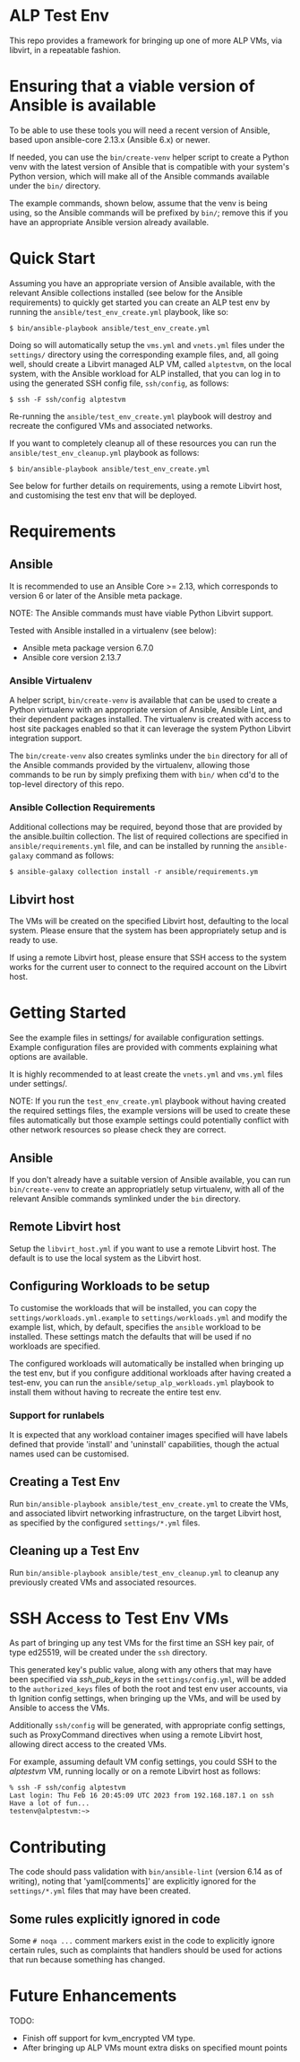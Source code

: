 # ALP Test Env

This repo provides a framework for bringing up one of more ALP VMs, via
libvirt, in a repeatable fashion.


# Ensuring that a viable version of Ansible is available

To be able to use these tools you will need a recent version of
Ansible, based upon ansible-core 2.13.x (Ansible 6.x) or newer.

If needed, you can use the `bin/create-venv` helper script to create
a Python venv with the latest version of Ansible that is compatible
with your system's Python version, which will make all of the Ansible
commands available under the `bin/` directory.

The example commands, shown below, assume that the venv is being using,
so the Ansible commands will be prefixed by `bin/`; remove this if you
have an appropriate Ansible version already available.


# Quick Start

Assuming you have an appropriate version of Ansible available, with
the relevant Ansible collections installed (see below for the Ansible
requirements) to quickly get started you can create an ALP test env
by running the `ansible/test_env_create.yml` playbook, like so:

```shell
$ bin/ansible-playbook ansible/test_env_create.yml
```

Doing so will automatically setup the `vms.yml` and `vnets.yml` files
under the `settings/` directory using the corresponding example files,
and, all going well, should create a Libvirt managed ALP VM, called
`alptestvm`, on the local system, with the Ansible workload for ALP
installed, that you can log in to using the generated SSH config file,
`ssh/config`, as follows:

```shell
$ ssh -F ssh/config alptestvm
```

Re-running the `ansible/test_env_create.yml` playbook will destroy and
recreate the configured VMs and associated networks.

If you want to completely cleanup all of these resources you can run
the `ansible/test_env_cleanup.yml` playbook as follows:

```shell
$ bin/ansible-playbook ansible/test_env_create.yml
```

See below for further details on requirements, using a remote Libvirt
host, and customising the test env that will be deployed.


# Requirements

## Ansible
It is recommended to use an Ansible Core >= 2.13, which corresponds to
version 6 or later of the Ansible meta package.

NOTE: The Ansible commands must have viable Python Libvirt support.

Tested with Ansible installed in a virtualenv (see below):
  * Ansible meta package version 6.7.0
  * Ansible core version 2.13.7

### Ansible Virtualenv

A helper script, `bin/create-venv` is available that can be used to
create a Python virtualenv with an appropriate version of Ansible,
Ansible Lint, and their dependent packages installed. The virtualenv
is created with access to host site packages enabled so that it can
leverage the system Python Libvirt integration support.

The `bin/create-venv` also creates symlinks under the `bin` directory
for all of the Ansible commands provided by the virtualenv, allowing
those commands to be run by simply prefixing them with `bin/` when
cd'd to the top-level directory of this repo.

### Ansible Collection Requirements

Additional collections may be required, beyond those that are provided
by the ansible.builtin collection. The list of required collections are
specified in `ansible/requirements.yml` file, and can be installed by
running the `ansible-galaxy` command as follows:

```shell
$ ansible-galaxy collection install -r ansible/requirements.ym
```

## Libvirt host

The VMs will be created on the specified Libvirt host, defaulting to
the local system. Please ensure that the system has been appropriately
setup and is ready to use.

If using a remote Libvirt host, please ensure that SSH access to the
system works for the current user to connect to the required account
on the Libvirt host.


# Getting Started

See the example files in settings/ for available configuration settings.
Example configuration files are provided with comments explaining what
options are available.

It is highly recommended to at least create the `vnets.yml` and `vms.yml`
files under settings/.

NOTE: If you run the `test_env_create.yml` playbook without having created
the required settings files, the example versions will be used to create
these files automatically but those example settings could potentially
conflict with other network resources so please check they are correct.

## Ansible

If you don't already have a suitable version of Ansible available, you
can run `bin/create-venv` to create an appropriatlely setup virtualenv,
with all of the relevant Ansible commands symlinked under the `bin`
directory.

## Remote Libvirt host

Setup the `libvirt_host.yml` if you want to use a remote Libvirt host.
The default is to use the local system as the Libvirt host.

## Configuring Workloads to be setup

To customise the workloads that will be installed, you can copy the
`settings/workloads.yml.example` to `settings/workloads.yml` and modify
the example list, which, by default, specifies the `ansible` workload
to be installed. These settings match the defaults that will be used if
no workloads are specified.

The configured workloads will automatically be installed when bringing
up the test env, but if you configure additional workloads after having
created a test-env, you can run the `ansible/setup_alp_workloads.yml`
playbook to install them without having to recreate the entire test env.

### Support for runlabels

It is expected that any workload container images specified will have
labels defined that provide 'install' and 'uninstall' capabilities,
though the actual names used can be customised.

## Creating a Test Env

Run `bin/ansible-playbook ansible/test_env_create.yml` to create the VMs,
and associated libvirt networking infrastructure, on the target Libvirt
host, as specified by the configured `settings/*.yml` files.

## Cleaning up a Test Env

Run `bin/ansible-playbook ansible/test_env_cleanup.yml` to cleanup any
previously created VMs and associated resources.


# SSH Access to Test Env VMs

As part of bringing up any test VMs for the first time an SSH key pair,
of type ed25519, will be created under the `ssh` directory.

This generated key's public value, along with any others that may have
been specified via *ssh_pub_keys* in the `settings/config.yml`, will be
added to the `authorized_keys` files of both the root and test env user
accounts, via th Ignition config settings, when bringing up the VMs, and
will be used by Ansible to access the VMs.

Additionally `ssh/config` will be generated, with appropriate config
settings, such as ProxyCommand directives when using a remote Libvirt
host, allowing direct access to the created VMs.

For example, assuming default VM config settings, you could SSH to the
*alptestvm* VM, running locally or on a remote Libvirt host as follows:

```
% ssh -F ssh/config alptestvm
Last login: Thu Feb 16 20:45:09 UTC 2023 from 192.168.187.1 on ssh
Have a lot of fun...
testenv@alptestvm:~>
```


# Contributing

The code should pass validation with `bin/ansible-lint` (version 6.14 as
of writing), noting that 'yaml[comments]' are explicitly ignored for
the `settings/*.yml` files that may have been created.

## Some rules explicitly ignored in code
Some `# noqa ...` comment markers exist in the code to explicitly ignore
certain rules, such as complaints that handlers should be used for actions
that run because something has changed.


# Future Enhancements

TODO:
  * Finish off support for kvm_encrypted VM type.
  * After bringing up ALP VMs mount extra disks on specified mount points
